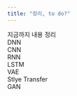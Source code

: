 ```yaml
---
title: "정리, to do?"
---
```

지금까지 내용 정리<br> 
DNN<br>
CNN<br>
RNN<br>
LSTM<br>
VAE<br>
Stlye Transfer<br>
GAN<br>
